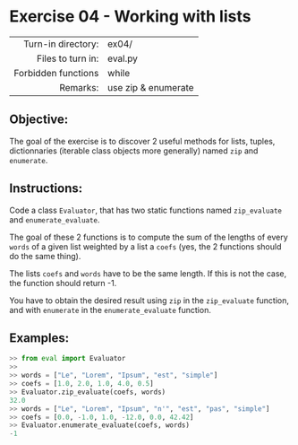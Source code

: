 # Exercise 04 - Working with lists

|                         |                                 |
| -----------------------:| ------------------------------- |
|   Turn-in directory:    |  ex04/                          |
|   Files to turn in:     |  eval.py                        |
|   Forbidden functions   |  while                          |
|   Remarks:              |  use zip & enumerate            |

## Objective:
The goal of the exercise is to discover 2 useful methods for lists, tuples, dictionnaries (iterable class
objects more generally) named `zip` and `enumerate`.


## Instructions:
Code a class `Evaluator`, that has two static functions named `zip_evaluate` and `enumerate_evaluate`.

The goal of these 2 functions is to compute the sum of the lengths of every `words` of a given list weighted by a list a `coefs` (yes, the 2 functions should do the same thing).

The lists `coefs` and `words` have to be the same length. If this is not the case, the function should return -1.

You have to obtain the desired result using `zip` in the `zip_evaluate` function, and with `enumerate` in the `enumerate_evaluate` function.


## Examples:
```py
>> from eval import Evaluator
>> 
>> words = ["Le", "Lorem", "Ipsum", "est", "simple"]
>> coefs = [1.0, 2.0, 1.0, 4.0, 0.5]
>> Evaluator.zip_evaluate(coefs, words)
32.0
>> words = ["Le", "Lorem", "Ipsum", "n'", "est", "pas", "simple"]
>> coefs = [0.0, -1.0, 1.0, -12.0, 0.0, 42.42]
>> Evaluator.enumerate_evaluate(coefs, words)
-1
```



